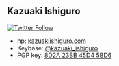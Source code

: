 ## Kazuaki Ishiguro

[![Twitter Follow](https://img.shields.io/twitter/follow/KazuakiIshiguro?style=social)](https://twitter.com/KazuakiIshiguro) 

* hp: [kazuakiishiguro.com](https://kazuakiishigiro.com)
* Keybase: [@kazuaki_ishiguro](https://keybase.io/kazuaki_ishiguro)
* PGP key: [8D2A 23BB 45D4 5BD6](https://keyserver.ubuntu.com/pks/lookup?op=vindex&search=0x8d2a23bb45d45bd6)

